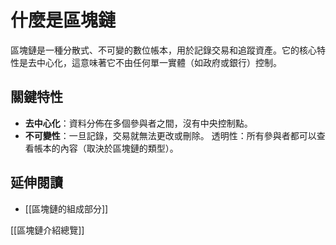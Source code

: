 # 什麼是區塊鏈

區塊鏈是一種分散式、不可變的數位帳本，用於記錄交易和追蹤資產。它的核心特性是去中心化，這意味著它不由任何單一實體（如政府或銀行）控制。

## 關鍵特性

*   **去中心化**：資料分佈在多個參與者之間，沒有中央控制點。
*   **不可變性**：一旦記錄，交易就無法更改或刪除。
透明性：所有參與者都可以查看帳本的內容（取決於區塊鏈的類型）。

## 延伸閱讀

*   [[區塊鏈的組成部分]]

[[區塊鏈介紹總覽]]
